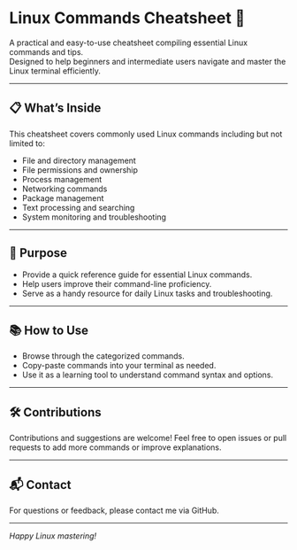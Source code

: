 # Linux Commands Cheatsheet 🐧

A practical and easy-to-use cheatsheet compiling essential Linux commands and tips.  
Designed to help beginners and intermediate users navigate and master the Linux terminal efficiently.

---

## 📋 What’s Inside

This cheatsheet covers commonly used Linux commands including but not limited to:  
- File and directory management  
- File permissions and ownership  
- Process management  
- Networking commands  
- Package management  
- Text processing and searching  
- System monitoring and troubleshooting

---

## 🎯 Purpose

- Provide a quick reference guide for essential Linux commands.  
- Help users improve their command-line proficiency.  
- Serve as a handy resource for daily Linux tasks and troubleshooting.

---

## 📚 How to Use

- Browse through the categorized commands.  
- Copy-paste commands into your terminal as needed.  
- Use it as a learning tool to understand command syntax and options.

---

## 🛠️ Contributions

Contributions and suggestions are welcome! Feel free to open issues or pull requests to add more commands or improve explanations.

---

## 📬 Contact

For questions or feedback, please contact me via GitHub.

---

*Happy Linux mastering!*  
